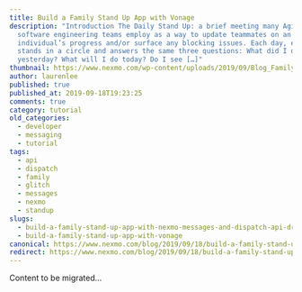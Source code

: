 ```yaml
---
title: Build a Family Stand Up App with Vonage
description: "Introduction The Daily Stand Up: a brief meeting many Agile
  software engineering teams employ as a way to update teammates on an
  individual’s progress and/or surface any blocking issues. Each day, everyone
  stands in a circle and answers the same three questions: What did I do
  yesterday? What will I do today? Do I see […]"
thumbnail: https://www.nexmo.com/wp-content/uploads/2019/09/Blog_Family-Stand-Up-App_1200x600.png
author: laurenlee
published: true
published_at: 2019-09-18T19:23:25
comments: true
category: tutorial
old_categories:
  - developer
  - messaging
  - tutorial
tags:
  - api
  - dispatch
  - family
  - glitch
  - messages
  - nexmo
  - standup
slugs:
  - build-a-family-stand-up-app-with-nexmo-messages-and-dispatch-api-dr
  - build-a-family-stand-up-app-with-vonage
canonical: https://www.nexmo.com/blog/2019/09/18/build-a-family-stand-up-app-with-nexmo-messages-and-dispatch-api-dr
redirect: https://www.nexmo.com/blog/2019/09/18/build-a-family-stand-up-app-with-nexmo-messages-and-dispatch-api-dr
---
```

Content to be migrated...